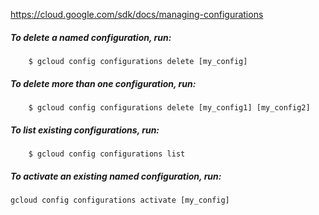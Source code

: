 https://cloud.google.com/sdk/docs/managing-configurations

##### To **delete** a named configuration, run:
```
    $ gcloud config configurations delete [my_config]
```
##### To **delete** more than one configuration, run:
```
    $ gcloud config configurations delete [my_config1] [my_config2]
```
##### To **list** existing configurations, run:
```
    $ gcloud config configurations list
```
##### To activate an existing named configuration, run:
```
gcloud config configurations activate [my_config]
```
